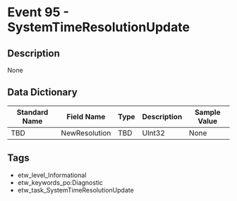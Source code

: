 # Event 95 - SystemTimeResolutionUpdate

## Description
None

## Data Dictionary
|Standard Name|Field Name|Type|Description|Sample Value|
|---|---|---|---|---|
|TBD|NewResolution|TBD|UInt32|None|None|

## Tags
* etw_level_Informational
* etw_keywords_po:Diagnostic
* etw_task_SystemTimeResolutionUpdate